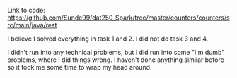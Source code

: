   Link to code: https://github.com/Sunde99/dat250_Spark/tree/master/counters/counters/src/main/java/rest
  
  I believe I solved everything in task 1 and 2. I did not do task 3 and 4.
  
  I didn't run into any technical problems, but I did run into some "i'm dumb" problems, where I did things wrong. I haven't done anything similar before so it took me some time to wrap my head around.
